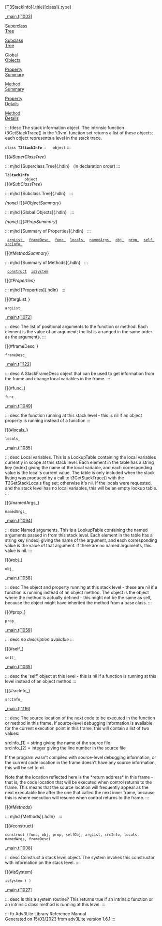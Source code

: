 [T3StackInfo]{.title}[class]{.type}

[\_main.t](../file/_main.t.html)\[[1003](../source/_main.t.html#1003)\]

[Superclass\
Tree](#_SuperClassTree_)

[Subclass\
Tree](#_SubClassTree_)

[Global\
Objects](#_ObjectSummary_)

[Property\
Summary](#_PropSummary_)

[Method\
Summary](#_MethodSummary_)

[Property\
Details](#_Properties_)

[Method\
Details](#_Methods_)

::: fdesc
The stack information object. The intrinsic function t3GetStackTrace()
in the \'t3vm\' function set returns a list of these objects; each
object represents a level in the stack trace.

`class `**`T3StackInfo`**` :   object`
:::

[]{#_SuperClassTree_}

::: mjhd
[Superclass Tree]{.hdln}   (in declaration order)
:::

**`T3StackInfo`**\
`         object`\
[]{#_SubClassTree_}

::: mjhd
[Subclass Tree]{.hdln}  
:::

*(none)* []{#_ObjectSummary_}

::: mjhd
[Global Objects]{.hdln}  
:::

*(none)* []{#_PropSummary_}

::: mjhd
[Summary of Properties]{.hdln}  
:::

` `[`argList_`](#argList_)`  `[`frameDesc_`](#frameDesc_)`  `[`func_`](#func_)`  `[`locals_`](#locals_)`  `[`namedArgs_`](#namedArgs_)`  `[`obj_`](#obj_)`  `[`prop_`](#prop_)`  `[`self_`](#self_)`  `[`srcInfo_`](#srcInfo_)`  `

[]{#_MethodSummary_}

::: mjhd
[Summary of Methods]{.hdln}  
:::

` `[`construct`](#construct)`  `[`isSystem`](#isSystem)`  `

[]{#_Properties_}

::: mjhd
[Properties]{.hdln}  
:::

[]{#argList_}

`argList_`

[\_main.t](../file/_main.t.html)\[[1072](../source/_main.t.html#1072)\]

::: desc
The list of positional arguments to the function or method. Each element
is the value of an argument; the list is arranged in the same order as
the arguments.
:::

[]{#frameDesc_}

`frameDesc_`

[\_main.t](../file/_main.t.html)\[[1122](../source/_main.t.html#1122)\]

::: desc
A StackFrameDesc object that can be used to get information from the
frame and change local variables in the frame.
:::

[]{#func_}

`func_`

[\_main.t](../file/_main.t.html)\[[1049](../source/_main.t.html#1049)\]

::: desc
the function running at this stack level - this is nil if an object
property is running instead of a function
:::

[]{#locals_}

`locals_`

[\_main.t](../file/_main.t.html)\[[1085](../source/_main.t.html#1085)\]

::: desc
Local variables. This is a LookupTable containing the local variables
currently in scope at this stack level. Each element in the table has a
string key (index) giving the name of the local variable, and each
corresponding value is the local\'s current value. The table is only
included when the stack listing was produced by a call to
t3GetStackTrace() with the T3GetStackLocals flag set; otherwise it\'s
nil. If the locals were requested, and the stack level has no local
variables, this will be an empty lookup table.
:::

[]{#namedArgs_}

`namedArgs_`

[\_main.t](../file/_main.t.html)\[[1094](../source/_main.t.html#1094)\]

::: desc
Named arguments. This is a LookupTable containing the named arguments
passed in from this stack level. Each element in the table has a string
key (index) giving the name of the argument, and each corresponding
value is the value of that argument. If there are no named arguments,
this value is nil.
:::

[]{#obj_}

`obj_`

[\_main.t](../file/_main.t.html)\[[1058](../source/_main.t.html#1058)\]

::: desc
The object and property running at this stack level - these are nil if a
function is running instead of an object method. The object is the
object where the method is actually defined - this might not be the same
as self, because the object might have inherited the method from a base
class.
:::

[]{#prop_}

`prop_`

[\_main.t](../file/_main.t.html)\[[1059](../source/_main.t.html#1059)\]

::: desc
*no description available*
:::

[]{#self_}

`self_`

[\_main.t](../file/_main.t.html)\[[1065](../source/_main.t.html#1065)\]

::: desc
the \'self\' object at this level - this is nil if a function is running
at this level instead of an object method
:::

[]{#srcInfo_}

`srcInfo_`

[\_main.t](../file/_main.t.html)\[[1116](../source/_main.t.html#1116)\]

::: desc
The source location of the next code to be executed in the function or
method in this frame. If source-level debugging information is available
for the current execution point in this frame, this will contain a list
of two values:

srcInfo\_\[1\] = string giving the name of the source file\
srcInfo\_\[2\] = integer giving the line number in the source file

If the program wasn\'t compiled with source-level debugging information,
or the current code location in the frame doesn\'t have any source
information, this will be set to nil.

Note that the location reflected here is the \*return address\* in this
frame - that is, the code location that will be executed when control
returns to the frame. This means that the source location will
frequently appear as the next executable line after the one that called
the next inner frame, because this is where execution will resume when
control returns to the frame.
:::

[]{#_Methods_}

::: mjhd
[Methods]{.hdln}  
:::

[]{#construct}

`construct (func, obj, prop, selfObj, argList, srcInfo, locals, namedArgs, frameDesc)`

[\_main.t](../file/_main.t.html)\[[1008](../source/_main.t.html#1008)\]

::: desc
Construct a stack level object. The system invokes this constructor with
information on the stack level.
:::

[]{#isSystem}

`isSystem ( )`

[\_main.t](../file/_main.t.html)\[[1027](../source/_main.t.html#1027)\]

::: desc
Is this a system routine? This returns true if an intrinsic function or
an intrinsic class method is running at this level.
:::

::: ftr
Adv3Lite Library Reference Manual\
Generated on 15/03/2023 from adv3Lite version 1.6.1
:::
